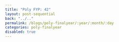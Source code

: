 ```yaml
---
title: "Poly FYP: 42"
layout: post-sequential
back: "../.."
permalink: /blogs/poly-finalyear/:year/:month/:day
categories: poly-finalyear
disabled: true
---
```


